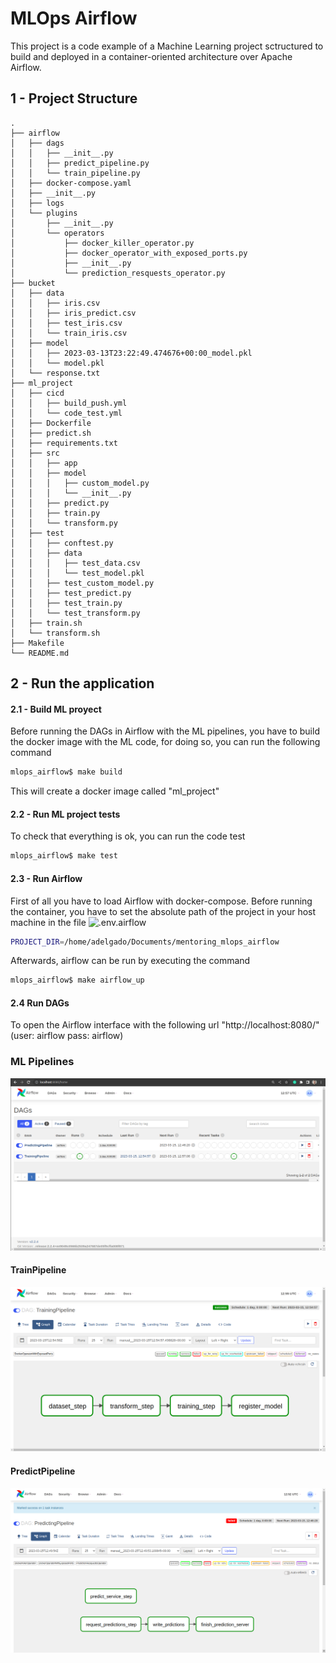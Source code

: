 # MLOps Airflow

This project is a code example of a Machine Learning project sctructured to build and deployed in a container-oriented architecture over Apache Airflow.

## 1 - Project Structure

```
.
├── airflow
│   ├── dags
│   │   ├── __init__.py
│   │   ├── predict_pipeline.py
│   │   └── train_pipeline.py
│   ├── docker-compose.yaml
│   ├── __init__.py
│   ├── logs
│   └── plugins
│       ├── __init__.py
│       └── operators
│           ├── docker_killer_operator.py
│           ├── docker_operator_with_exposed_ports.py
│           ├── __init__.py
│           └── prediction_resquests_operator.py
├── bucket
│   ├── data
│   │   ├── iris.csv
│   │   ├── iris_predict.csv
│   │   ├── test_iris.csv
│   │   └── train_iris.csv
│   ├── model
│   │   ├── 2023-03-13T23:22:49.474676+00:00_model.pkl
│   │   └── model.pkl
│   └── response.txt
├── ml_project
│   ├── cicd
│   │   ├── build_push.yml
│   │   └── code_test.yml
│   ├── Dockerfile
│   ├── predict.sh
│   ├── requirements.txt
│   ├── src
│   │   ├── app
│   │   ├── model
│   │   │   ├── custom_model.py
│   │   │   └── __init__.py
│   │   ├── predict.py
│   │   ├── train.py
│   │   └── transform.py
│   ├── test
│   │   ├── conftest.py
│   │   ├── data
│   │   │   ├── test_data.csv
│   │   │   └── test_model.pkl
│   │   ├── test_custom_model.py
│   │   ├── test_predict.py
│   │   ├── test_train.py
│   │   └── test_transform.py
│   ├── train.sh
│   └── transform.sh
├── Makefile
└── README.md

```

## 2 - Run the application


#### 2.1 - Build ML proyect

Before running the DAGs in Airflow with the ML pipelines, you have to build the docker image with the ML code, for doing so, you can run the following command

```sh
mlops_airflow$ make build
```

This will create a docker image called "ml_project"

#### 2.2 - Run ML project tests

To check that everything is ok, you can run the code test

```sh
mlops_airflow$ make test
```

#### 2.3 - Run Airflow

First of all you have to load Airflow with docker-compose. Before running the container, you have to set the absolute path of the project in your host machine in the file ![.env.airflow](airflow/.env.airflow)

```sh
PROJECT_DIR=/home/adelgado/Documents/mentoring_mlops_airflow
```

Afterwards, airflow can be run by executing the command

```sh
mlops_airflow$ make airflow_up
```

#### 2.4 Run DAGs

To open the Airflow interface with the following url "http://localhost:8080/" (user: airflow pass: airflow) 


### ML Pipelines

![airflow](doc/airflow.png)

#### TrainPipeline

![train](doc/train.png)

#### PredictPipeline

![predict](doc/predict.png)
